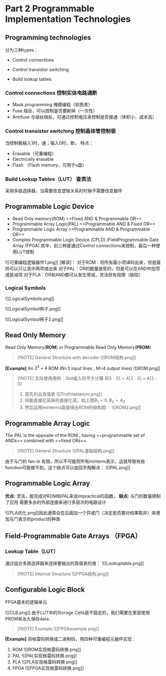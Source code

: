 # Part 2 Programmable Implementation Technologies

## Programming technologies

分为三种types：
- Control connections

- Control transistor switching

- Build lookup tables

### Control connections 控制实体电路通断
- Mask programming 掩模编程（较昂贵）
- Fuse  熔丝，可以控制是否要断掉（一次性）
- Antifuse  与熔丝相反，可通过控制电压来控制是否接通（体积小，成本高）

### Control transistor switching 控制晶体管控制极

当控制极输入1时，通；输入0时，断。
特点：
- Erasable（可重编程）
- Electrically erasable 
- Flash （Flash memory，可用于u盘）

### Build Lookup Tables（LUT） 查表法
采用多路选择器，当需要改变逻辑关系的时候不需要改变器件


## Programmable Logic Device

- Read Only memory(ROM) ==Fixed AND & Programmable OR==
- Programmable Array Logic(PAL) ==Programmable AND & Fixed OR==
- Programmable Logic Array ==Programmable AND & Programmable OR==
- Complex Programmable Logic Device (CPLD) /FieldProgrammable Gate Array (FPGA)
其中，前三种是通过Control connections来控制，最后一种使用LUT控制

![[可重编程逻辑器件1.png]]
[解读]：
对于ROM：将所有最小项译码出来，但是最终可以只让其中两项或出来
对于PAL：OR的数量是死的，但是可以在AND中加项或是减项
对于PLA：OR和AND都可以发生增减，灵活但有局限（缺陷）

### Logical Symbols
![[LogicalSymbols.png]]

![[LogicalSymbol例子.png]]

![[LogicalSymbol例子2.png]]

## Read Only Memory
Read Only Memory(**ROM**) or Programmable Read Only Memory(**PROM**)

> [!NOTE] General Structure with decoder
> ![[ROM结构.png]]


**[Example]** An $2^3\times 4$ ROM (N=3 input lines , M=4 output lines) 
![[ROM.png]]

> [!NOTE] 实际使用用例：3bit输入的平方计算 $B[5:0]=A[2:0]\times A[2:0]$
> 1. 首先列出真值表
> ![[Truthtablerom.png]]
> 2. 将能直接化简掉的直接化简，如上图$B_1=0,B_0=A_0$
> 3. 然后运用minterms直接得出ROM的结构图：
> ![[ROM2.png]]


## Programmable Array Logic
The PAL is the opposite of the ROM , having ==programmable set of ANDs== combined with ==fixed ORs==.
> [!NOTE] General Structure
> ![[PAL基础结构.png]]


由于与门的 fan-in 有限，所以不可能将所有minterm表示，这就导致有些function可能做不到，这个缺点可以由回手掏解决：
![[PAL.png]]

## Programmable Logic Array
**优点:** 
灵活，能完成对ROM和PAL来说impractical的函数，
**缺点:**
与门的数量限制了应用
需要多余的外部连接来进行多层次的电路设计

![[PLA优化.png]]因此通常会在后面加一个异或门（决定是否要对结果取非）来增加与门表示的product的种类

## Field-Programmable Gate Arrays （FPGA）
### Lookup Table（LUT）
通过组合多路选择器来选择要输出的真值表的值：
![[Lookuptable.png]]

> [!NOTE] Internal Structure
> ![[FPGA结构.png]]


## Configurable Logic Block
FPGA基本的逻辑单元

![[CLB.png]]
由于LUT中的Storage Cells是不稳定的，我们需要在里面使用PROM来永久保存data.

> [!NOTE] Example
> ![[FPGAexample.png]]


**[Example]** 将格雷码转换成二进制码，用四种可重编程元器件实现：
1. ROM
![[ROM实现格雷码转换.png]]
2. PAL
![[PAL实现格雷码转换.png]]
3. PLA
![[PLA实现格雷码转换.png]]
4. FPGA
![[FPGA实现格雷码转换.png]]